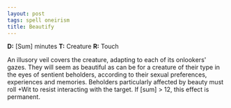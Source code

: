 ```yaml
---
layout: post
tags: spell oneirism
title: Beautify
---
```

<b>D:</b> [Sum] minutes <b>T:</b> Creature <b>R:</b> Touch

An illusory veil covers the creature, adapting to each of its onlookers' gazes. They will seem as beautiful as can be for a creature of their type in the eyes of sentient beholders, according to their sexual preferences, experiences and memories. Beholders particularly affected by beauty must roll +Wit to resist interacting with the target. If [sum] > 12, this effect is permanent.
